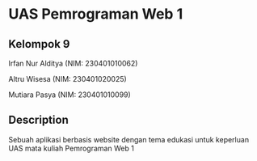 # UAS Pemrograman Web 1

## Kelompok 9

Irfan Nur Alditya (NIM: 230401010062)

Altru Wisesa (NIM: 230401020025)

Mutiara Pasya (NIM: 230401010099)

## Description

Sebuah aplikasi berbasis website dengan tema edukasi untuk keperluan UAS mata kuliah Pemrograman Web 1
